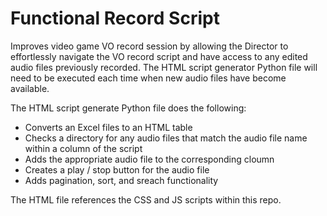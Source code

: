 <h1>Functional Record Script</h1>

Improves video game VO record session by allowing the Director to effortlessly navigate the VO record script and have access to any edited audio files previously recorded. The HTML script generator Python file will need to be executed each time when new audio files have become available.

The HTML script generate Python file does the following:

- Converts an Excel files to an HTML table
- Checks a directory for any audio files that match the audio file name within a column of the script
- Adds the appropriate audio file to the corresponding cloumn
- Creates a play / stop button for the audio file
- Adds pagination, sort, and sreach functionality

The HTML file references the CSS and JS scripts within this repo.